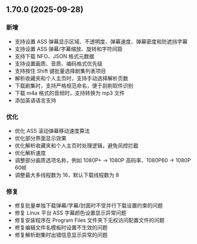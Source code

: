 ## 1.70.0 (2025-09-28)
### 新增
* 支持设置 ASS 弹幕显示区域、不透明度、弹幕速度、弹幕密度和防遮挡字幕
* 支持设置 ASS 弹幕/字幕缩放、旋转和字符间距
* 支持下载 NFO、JSON 格式元数据
* 支持设置画质、音质、编码格式优先级
* 支持按住 Shift 键批量选择剧集列表项目
* 解析收藏夹和个人主页时，支持手动选择解析页数
* 下载剧集时，支持严格规范命名，便于刮削软件识别
* 下载 m4a 格式的音频时，支持转换为 mp3 文件
* 添加英语语言支持

### 优化
* 优化 ASS 滚动弹幕移动速度算法
* 优化部分界面显示效果
* 优化解析收藏夹和个人主页时处理逻辑，避免风控拦截
* 优化解析速度
* 调整部分画质选项名称，例如 1080P+ -> 1080P 高码率、1080P60 -> 1080P 60帧
* 调整最大多线程数为 16，默认下载线程数为 8

### 修复
* 修复批量单独下载弹幕/字幕/封面时不受并行下载设置约束的问题
* 修复 Linux 平台 ASS 字幕颜色设置显示异常问题
* 修复安装程序在 Program Files 文件夹下无权访问配置文件的问题
* 修复编辑文件名模板时设置不生效的问题
* 修复解析剧集时出错信息显示异常的问题